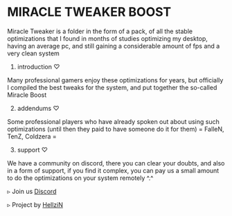 # MIRACLE TWEAKER BOOST
Miracle Tweaker is a folder in the form of a pack, of all the stable optimizations that I found in months of studies optimizing my desktop, having an average pc, and still gaining a considerable amount of fps and a very clean system
                        

1. introduction ♡

Many professional gamers enjoy these optimizations for years, but officially I compiled the best tweaks for the system, and put together the so-called Miracle Boost

2. addendums ♡

Some professional players who have already spoken out about using such optimizations (until then they paid to have someone do it for them)
= FalleN, TenZ, Coldzera =

3. support ♡

We have a community on discord, there you can clear your doubts, and also in a form of support, if you find it complex, you can pay us a small amount to do the optimizations on your system remotely ^.^

▹ Join us [Discord](https://discord.gg/3kZqeagggV)


▹ Project by [HellziN ](https://www.youtube.com/@hznplayer)
